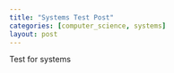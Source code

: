 ```yaml
---
title: "Systems Test Post"
categories: [computer_science, systems]
layout: post
---
```


Test for systems
```